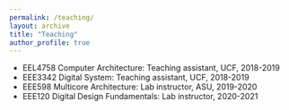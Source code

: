 ```yaml
---
permalink: /teaching/
layout: archive
title: "Teaching"
author_profile: true
---
```


* EEL4758 Computer Architecture: Teaching assistant, UCF, 2018-2019 
* EEE3342 Digital System: Teaching assistant, UCF, 2018-2019 
* EEE598 Multicore Architecture: Lab instructor, ASU, 2019-2020 
* EEE120 Digital Design Fundamentals: Lab instructor, 2020-2021
